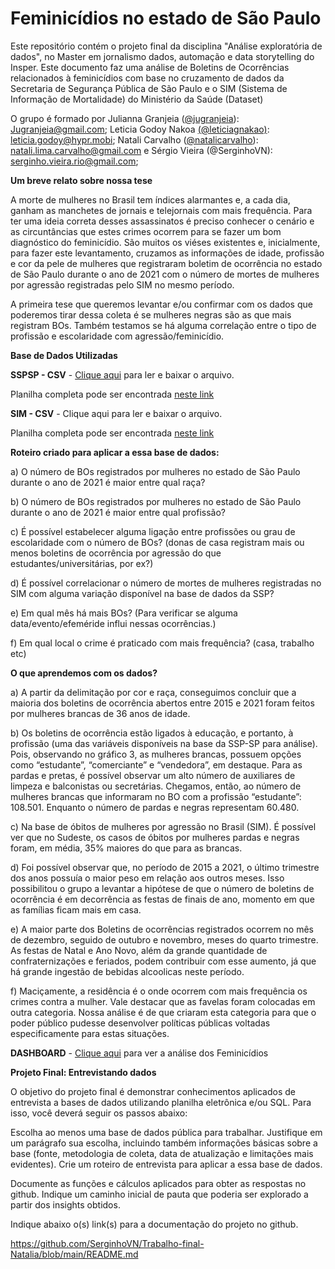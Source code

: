 # Feminicídios no estado de São Paulo
Este repositório contém o projeto final da disciplina "Análise exploratória de dados", no Master em jornalismo dados, automação e data storytelling do Insper. Este documento faz uma análise de Boletins de Ocorrências relacionados à feminicídios com base no cruzamento de dados da Secretaria de Segurança Pública de São Paulo e o SIM (Sistema de Informação de Mortalidade) do Ministério da Saúde (Dataset)

O grupo é formado por Julianna Granjeia ([@jugranjeia](https://github.com/jugranjeia)): Jugranjeia@gmail.com; Leticia Godoy Nakoa [(@leticiagnakao)](https://github.com/leticiagnakao): leticia.godoy@hypr.mobi; Natali Carvalho ([@natalicarvalho](https://github.com/natalicarvalho)): natali.lima.carvalho@gmail.com e Sérgio Vieira (@SerginhoVN): serginho.vieira.rio@gmail.com; 

**Um breve relato sobre nossa tese**

A morte de mulheres no Brasil tem índices alarmantes e, a cada dia, ganham as manchetes de jornais e telejornais com mais frequência. Para ter uma ideia correta desses assassinatos é preciso conhecer o cenário e as circuntâncias que estes crimes ocorrem para se fazer um bom diagnóstico do feminicídio. São muitos os viéses existentes e, inicialmente, para fazer este levantamento, cruzamos as informações de idade, profissão e cor da pele de mulheres que registraram boletim de ocorrência no estado de São Paulo durante o ano de 2021 com o número de mortes de mulheres por agressão registradas pelo SIM no mesmo período. 

A primeira tese que queremos levantar e/ou confirmar com os dados que poderemos tirar dessa coleta é se mulheres negras são as que mais registram BOs. Também testamos se há alguma correlação entre o tipo de profissão e escolaridade com agressão/feminicídio.

**Base de Dados Utilizadas**

**SSPSP - CSV**  - [Clique aqui](https://github.com/SerginhoVN/Trabalho-final-Natalia/blob/main/ocorrencias_registradas_tratada_SSPSP.xlsx) para ler e baixar o arquivo.

Planilha completa pode ser encontrada [neste link](https://basedosdados.org/dataset/feminicidio-sp?external_link=Feminicidio+ocorridos+no+Estado+de+SP)

**SIM - CSV** - Clique aqui para ler e baixar o arquivo.

Planilha completa pode ser encontrada [neste link](https://opendatasus.saude.gov.br/dataset/sim-2020-2021/resource/904b9632-171f-4b06-8f09-26a6bf590b1b)

**Roteiro criado para aplicar a essa base de dados:**

a) O número de BOs registrados por mulheres no estado de São Paulo durante o ano de 2021 é maior entre qual raça?

b) O número de BOs registrados por mulheres no estado de São Paulo durante o ano de 2021 é maior entre qual profissão?

c) É possível estabelecer alguma ligação entre profissões ou grau de escolaridade com o número de BOs? (donas de casa registram mais ou menos boletins de ocorrência por agressão do que estudantes/universitárias, por ex?)

d) É possível correlacionar o número de mortes de mulheres registradas no SIM com alguma variação disponível na base de dados da SSP?

e) Em qual mês há mais BOs? (Para verificar se alguma data/evento/efeméride influi nessas ocorrências.)

f) Em qual local o crime é praticado com mais frequência? (casa, trabalho etc)

**O que aprendemos com os dados?**

a) A partir da delimitação por cor e raça, conseguimos concluir que a maioria dos boletins de ocorrência abertos entre 2015 e 2021 foram feitos por mulheres brancas de 36 anos de idade.

b) Os boletins de ocorrência estão ligados à educação, e portanto, à profissão (uma das variáveis disponíveis na base da SSP-SP para análise). Pois, observando no gráfico 3, as mulheres brancas, possuem opções como “estudante”, “comerciante” e “vendedora”, em destaque. Para as pardas e pretas, é possível observar um alto número de auxiliares de limpeza e balconistas ou secretárias. Chegamos, então, ao número de mulheres brancas que informaram no BO com a profissão “estudante”: 108.501. Enquanto o número de pardas e negras representam 60.480.

c) Na base de óbitos de mulheres por agressão no Brasil (SIM). É possível ver que no Sudeste, os casos de óbitos por mulheres pardas e negras foram, em média, 35% maiores do que para as brancas.
 
d) Foi possível observar que, no período de 2015 a 2021, o último trimestre dos anos possuía o maior peso em relação aos outros meses. Isso possibilitou o grupo a levantar a hipótese de que o número de boletins de ocorrência é em decorrência as festas de finais de ano, momento em que as famílias ficam mais em casa.

e) A maior parte dos Boletins de ocorrências registrados ocorrem no mês de dezembro, seguido de outubro e novembro, meses do quarto trimestre. As festas de Natal e Ano Novo, além da grande quantidade de confraternizações e feriados, podem contribuir com esse aumento, já que há grande ingestão de bebidas alcoolicas neste período. 

f) Maciçamente, a residência é o onde ocorrem com mais frequência os crimes contra a mulher. Vale destacar que as favelas foram colocadas em outra categoria. Nossa análise é de que criaram esta categoria para que o poder público pudesse desenvolver políticas públicas voltadas especificamente para estas situações. 

**DASHBOARD** - [Clique aqui](https://github.com/SerginhoVN/Trabalho-final-Natalia/blob/main/Dashboard_A201331189_28_143_208) para ver a análise dos Feminicídios 

**Projeto Final: Entrevistando dados**

O objetivo do projeto final é demonstrar conhecimentos aplicados de entrevista a bases de dados utilizando planilha eletrônica e/ou SQL. Para isso, você deverá seguir os passos abaixo:

Escolha ao menos uma base de dados pública para trabalhar. Justifique em um parágrafo sua escolha, incluindo também informações básicas sobre a base (fonte, metodologia de coleta, data de atualização e limitações mais evidentes). Crie um roteiro de entrevista para aplicar a essa base de dados.

Documente as funções e cálculos aplicados para obter as respostas no github.
Indique um caminho inicial de pauta que poderia ser explorado a partir dos insights obtidos.

Indique abaixo o(s) link(s) para a documentação do projeto no github.

https://github.com/SerginhoVN/Trabalho-final-Natalia/blob/main/README.md 
